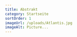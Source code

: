 ```yaml
---
title: Abstrakt
category: Startseite
sortOrder: 1
imageUrl: /uploads/Atlantis.jpg
imageAlt: Picture...
---
```


